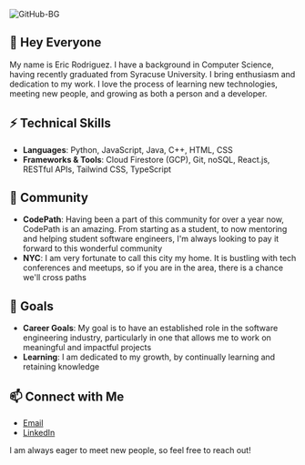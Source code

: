 ![GitHub-BG](https://github.com/Emorque/Emorque/assets/121983998/680b2dab-dc04-4a14-806a-868dad5cbced)

## 👋 Hey Everyone

My name is Eric Rodriguez. I have a background in Computer Science, having recently graduated from Syracuse University. I bring enthusiasm and dedication to my work. I love the process of learning new technologies, meeting new people, and growing as both a person and a developer.

<!--
**Emorque/Emorque** is a ✨ _special_ ✨ repository because its `README.md` (this file) appears on your GitHub profile.

Here are some ideas to get you started:

- 🔭 I’m currently working on ...
- 🌱 I’m currently learning ...
- 👯 I’m looking to collaborate on ...
- 🤔 I’m looking for help with ...
- 💬 Ask me about ...
- 📫 How to reach me: ...
- 😄 Pronouns: ...
- ⚡ Fun fact: ...
-->


<!-- Actual text -->
## ⚡ Technical Skills
- **Languages**: Python, JavaScript, Java, C++, HTML, CSS
- **Frameworks & Tools**: Cloud Firestore (GCP), Git, noSQL, React.js, RESTful APIs, Tailwind CSS, TypeScript

## 👯 Community 
- **CodePath**: Having been a part of this community for over a year now, CodePath is an amazing. From starting as a student, to now mentoring and helping student software engineers, I'm always looking to pay it forward to this wonderful community
- **NYC**: I am very fortunate to call this city my home. It is bustling with tech conferences and meetups, so if you are in the area, there is a chance we'll cross paths

## 🌱 Goals
- **Career Goals**: My goal is to have an established role in the software engineering industry, particularly in one that allows me to work on meaningful and impactful projects
- **Learning**: I am dedicated to my growth, by continually learning and retaining knowledge


## 📫 Connect with Me
- [Email](mailto:ericrodriguez.ecr@gmail.com)
- [LinkedIn](https://www.linkedin.com/in/emorque/)

I am always eager to meet new people, so feel free to reach out!
